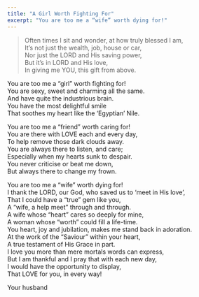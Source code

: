 ```yaml
---
title: "A Girl Worth Fighting For"
excerpt: "You are too me a “wife” worth dying for!"
---
```



> Often times I sit and wonder, at how truly blessed I am,  
It’s not just the wealth, job, house or car,  
Nor just the LORD and His saving power,  
But it’s in LORD and His love,  
In giving me YOU, this gift from above.  
  
You are too me a “girl” worth fighting for!  
You are sexy, sweet and charming all the same.  
And have quite the industrious brain.  
You have the most delightful smile  
That soothes my heart like the ‘Egyptian’ Nile.  

You are too me a “friend” worth caring for!  
You are there with LOVE each and every day,  
To help remove those dark clouds away.  
You are always there to listen, and care;  
Especially when my hearts sunk to despair.  
You never criticise or beat me down,  
But always there to change my frown.  
  
You are too me a “wife” worth dying for!  
I thank the LORD, our God, who saved us to ‘meet in His love’,  
That I could have a “true” gem like you,  
A “wife, a help meet” through and through.  
A wife  whose “heart” cares so deeply for mine,  
A woman whose “worth” could fill a life-time.  
You heart, joy and jubilation, makes me stand back in adoration.  
At the work of the “Saviour” within your heart,  
A true testament of His Grace in part.  
I love you more than mere mortals words can express,  
But I am thankful and I pray that with each new day,  
I would have the opportunity to display,  
That LOVE for you, in every way!  
  
Your husband  


